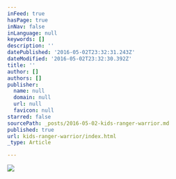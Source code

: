 ```yaml
---
inFeed: true
hasPage: true
inNav: false
inLanguage: null
keywords: []
description: ''
datePublished: '2016-05-02T23:32:31.243Z'
dateModified: '2016-05-02T23:32:30.392Z'
title: ''
author: []
authors: []
publisher:
  name: null
  domain: null
  url: null
  favicon: null
starred: false
sourcePath: _posts/2016-05-02-kids-ranger-warrior.md
published: true
url: kids-ranger-warrior/index.html
_type: Article

---
```

![](https://the-grid-user-content.s3-us-west-2.amazonaws.com/1ee2feda-1390-46d2-9695-ec9dadcef5cf.jpg)